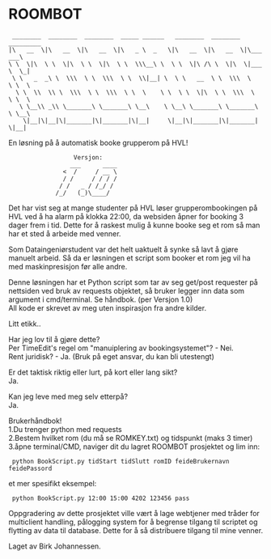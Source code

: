 # ROOMBOT


     ________  ________  ________  _____ ______   ________  ________  _________   
    |\   __  \|\   __  \|\   __  \|\   _ \  _   \|\   __  \|\   __  \|\___   ___\ 
    \ \  \|\  \ \  \|\  \ \  \|\  \ \  \\\__\ \  \ \  \|\ /\ \  \|\  \|___ \  \_| 
     \ \   _  _\ \  \\\  \ \  \\\  \ \  \\|__| \  \ \   __  \ \  \\\  \   \ \  \  
      \ \  \\  \\ \  \\\  \ \  \\\  \ \  \    \ \  \ \  \|\  \ \  \\\  \   \ \  \ 
       \ \__\\ _\\ \_______\ \_______\ \__\    \ \__\ \_______\ \_______\   \ \__\
        \|__|\|__|\|_______|\|_______|\|__|     \|__|\|_______|\|_______|    \|__|
                                                                              
                                                                              
                                                                              
     
       


En løsning på å automatisk booke grupperom på HVL!
   
                      Versjon: 
                     ___      ____ 
                   <  /     / __ \
                   / /     / / / /
                  / /   _ / /_/ / 
                 /_/   (_)\____/   


Det har vist seg at mange studenter på HVL løser grupperombookingen på HVL ved å ha alarm på klokka 22:00, da websiden åpner for booking 3 dager frem i tid. Dette for å raskest mulig å kunne booke seg et rom så man har et sted å arbeide med venner.



Som Dataingeniørstudent var det helt uaktuelt å synke så lavt å gjøre manuelt arbeid. Så da er løsningen et script som booker et rom jeg vil ha med maskinpresisjon før alle andre.



Denne løsningen har et Python script som tar av seg get/post requester på nettsiden ved bruk av requests objektet, så bruker legger inn data som argument i cmd/terminal. Se håndbok. (per Versjon 1.0)\
All kode er skrevet av meg uten inspirasjon fra andre kilder.


Litt etikk..

Har jeg lov til å gjøre dette?\
Per TimeEdit's regel om "manuiplering av bookingsystemet"? - Nei.\
Rent juridisk? - Ja. (Bruk på eget ansvar, du kan bli utestengt)

Er det taktisk riktig eller lurt, på kort eller lang sikt?\
Ja.

Kan jeg leve med meg selv etterpå?\
Ja.

Brukerhåndbok!\
1.Du trenger python med requests\
2.Bestem hvilket rom (du må se ROMKEY.txt) og tidspunkt (maks 3 timer)\
3.åpne terminal/CMD, naviger dit du lagret ROOMBOT prosjektet og lim inn:

     python BookScript.py tidStart tidSlutt romID feideBrukernavn feidePassord

et mer spesifikt eksempel:

     python BookScript.py 12:00 15:00 4202 123456 pass


Oppgradering av dette prosjektet ville vært å lage webtjener med tråder for multiclient handling, pålogging system for å begrense tilgang til scriptet og flytting av data til database. Dette for å så distribuere tilgang til mine venner.




Laget av Birk Johannessen.
